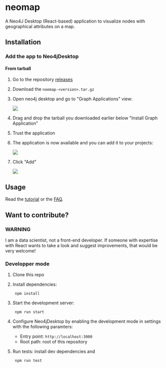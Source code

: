 # neomap

A Neo4J Desktop (React-based) application to visualize nodes with geographical attributes on a map.

## Installation

### Add the app to Neo4jDesktop

#### From tarball

1. Go to the repository [releases](https://github.com/stellasia/neomap/releases)
2. Download the `noemap-<version>.tar.gz`
3. Open neo4j desktop and go to "Graph Applications" view:

	![](img/desktop_graphapp_install.png)

4. Drag and drop the tarball you downloaded earlier below "Install Graph Application"
5. Trust the application
6. The application is now available and you can add it to your projects:

	![](img/desktop_graphapp_add.png)

7. Click "Add"

	![](img/desktop_graphapp_add_2.png)


## Usage

Read the [tutorial](https://github.com/stellasia/neomap/wiki/NeoMap-Tutorial/) or the [FAQ](https://github.com/stellasia/neomap/wiki/FAQ).


## Want to contribute?

### WARNING

I am a data scientist, not a front-end developer. If someone with expertise with React wants to take a look and suggest improvements, that would be very welcome!


### Developper mode

1. Clone this repo
2. Install dependencies:

        npm install

3. Start the development server:

        npm run start

4. Configure Neo4jDesktop by enabling the development mode in settings with the following paramters:
    - Entry point: `http://localhost:3000`
    - Root path: root of this repository

5. Run tests: install dev dependencies and

        npm run test

